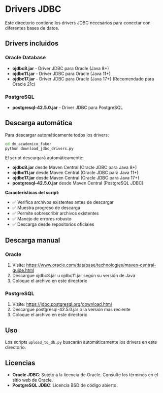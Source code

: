 # Drivers JDBC

Este directorio contiene los drivers JDBC necesarios para conectar con diferentes bases de datos.

## Drivers incluidos

### Oracle Database
- **ojdbc8.jar** - Driver JDBC para Oracle (Java 8+)
- **ojdbc11.jar** - Driver JDBC para Oracle (Java 11+)
- **ojdbc17.jar** - Driver JDBC para Oracle (Java 17+) (Recomendado para Oracle 21c)
### PostgreSQL  
- **postgresql-42.5.0.jar** - Driver JDBC para PostgreSQL

## Descarga automática

Para descargar automáticamente todos los drivers:

```bash
cd dm_academico_faker
python download_jdbc_drivers.py
```

El script descargará automáticamente:
- **ojdbc8.jar** desde Maven Central (Oracle JDBC para Java 8+)
- **ojdbc11.jar** desde Maven Central (Oracle JDBC para Java 11+)
- **ojdbc17.jar** desde Maven Central (Oracle JDBC para Java 17+)
- **postgresql-42.5.0.jar** desde Maven Central (PostgreSQL JDBC)

**Características del script:**
- ✅ Verifica archivos existentes antes de descargar
- ✅ Muestra progreso de descarga
- ✅ Permite sobrescribir archivos existentes
- ✅ Manejo de errores robusto
- ✅ Descarga desde repositorios oficiales

## Descarga manual

### Oracle
1. Visite: https://www.oracle.com/database/technologies/maven-central-guide.html
2. Descargue ojdbc8.jar u ojdbc11.jar según su versión de Java
3. Coloque el archivo en este directorio

### PostgreSQL
1. Visite: https://jdbc.postgresql.org/download.html
2. Descargue postgresql-42.5.0.jar o la versión más reciente
3. Coloque el archivo en este directorio

## Uso

Los scripts `upload_to_db.py` buscarán automáticamente los drivers en este directorio.

## Licencias

- **Oracle JDBC**: Sujeto a la licencia de Oracle. Consulte los términos en el sitio web de Oracle.
- **PostgreSQL JDBC**: Licencia BSD de código abierto.
